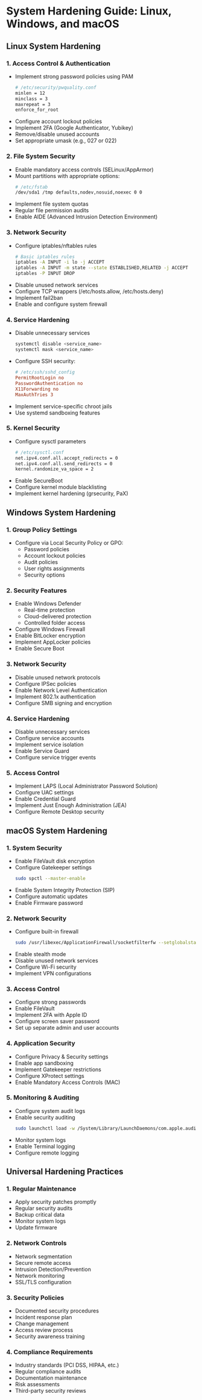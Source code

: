 # System Hardening Guide: Linux, Windows, and macOS

## Linux System Hardening

### 1. Access Control & Authentication
- Implement strong password policies using PAM
  ```bash
  # /etc/security/pwquality.conf
  minlen = 12
  minclass = 3
  maxrepeat = 3
  enforce_for_root
  ```
- Configure account lockout policies
- Implement 2FA (Google Authenticator, Yubikey)
- Remove/disable unused accounts
- Set appropriate umask (e.g., 027 or 022)

### 2. File System Security
- Enable mandatory access controls (SELinux/AppArmor)
- Mount partitions with appropriate options:
  ```bash
  # /etc/fstab
  /dev/sda1 /tmp defaults,nodev,nosuid,noexec 0 0
  ```
- Implement file system quotas
- Regular file permission audits
- Enable AIDE (Advanced Intrusion Detection Environment)

### 3. Network Security
- Configure iptables/nftables rules
  ```bash
  # Basic iptables rules
  iptables -A INPUT -i lo -j ACCEPT
  iptables -A INPUT -m state --state ESTABLISHED,RELATED -j ACCEPT
  iptables -P INPUT DROP
  ```
- Disable unused network services
- Configure TCP wrappers (/etc/hosts.allow, /etc/hosts.deny)
- Implement fail2ban
- Enable and configure system firewall

### 4. Service Hardening
- Disable unnecessary services
  ```bash
  systemctl disable <service_name>
  systemctl mask <service_name>
  ```
- Configure SSH security:
  ```conf
  # /etc/ssh/sshd_config
  PermitRootLogin no
  PasswordAuthentication no
  X11Forwarding no
  MaxAuthTries 3
  ```
- Implement service-specific chroot jails
- Use systemd sandboxing features

### 5. Kernel Security
- Configure sysctl parameters
  ```bash
  # /etc/sysctl.conf
  net.ipv4.conf.all.accept_redirects = 0
  net.ipv4.conf.all.send_redirects = 0
  kernel.randomize_va_space = 2
  ```
- Enable SecureBoot
- Configure kernel module blacklisting
- Implement kernel hardening (grsecurity, PaX)

## Windows System Hardening

### 1. Group Policy Settings
- Configure via Local Security Policy or GPO:
  - Password policies
  - Account lockout policies
  - Audit policies
  - User rights assignments
  - Security options

### 2. Security Features
- Enable Windows Defender
  - Real-time protection
  - Cloud-delivered protection
  - Controlled folder access
- Configure Windows Firewall
- Enable BitLocker encryption
- Implement AppLocker policies
- Enable Secure Boot

### 3. Network Security
- Disable unused network protocols
- Configure IPSec policies
- Enable Network Level Authentication
- Implement 802.1x authentication
- Configure SMB signing and encryption

### 4. Service Hardening
- Disable unnecessary services
- Configure service accounts
- Implement service isolation
- Enable Service Guard
- Configure service trigger events

### 5. Access Control
- Implement LAPS (Local Administrator Password Solution)
- Configure UAC settings
- Enable Credential Guard
- Implement Just Enough Administration (JEA)
- Configure Remote Desktop security

## macOS System Hardening

### 1. System Security
- Enable FileVault disk encryption
- Configure Gatekeeper settings
  ```bash
  sudo spctl --master-enable
  ```
- Enable System Integrity Protection (SIP)
- Configure automatic updates
- Enable Firmware password

### 2. Network Security
- Configure built-in firewall
  ```bash
  sudo /usr/libexec/ApplicationFirewall/socketfilterfw --setglobalstate on
  ```
- Enable stealth mode
- Disable unused network services
- Configure Wi-Fi security
- Implement VPN configurations

### 3. Access Control
- Configure strong passwords
- Enable FileVault
- Implement 2FA with Apple ID
- Configure screen saver password
- Set up separate admin and user accounts

### 4. Application Security
- Configure Privacy & Security settings
- Enable app sandboxing
- Implement Gatekeeper restrictions
- Configure XProtect settings
- Enable Mandatory Access Controls (MAC)

### 5. Monitoring & Auditing
- Configure system audit logs
- Enable security auditing
  ```bash
  sudo launchctl load -w /System/Library/LaunchDaemons/com.apple.auditd.plist
  ```
- Monitor system logs
- Enable Terminal logging
- Configure remote logging

## Universal Hardening Practices

### 1. Regular Maintenance
- Apply security patches promptly
- Regular security audits
- Backup critical data
- Monitor system logs
- Update firmware

### 2. Network Controls
- Network segmentation
- Secure remote access
- Intrusion Detection/Prevention
- Network monitoring
- SSL/TLS configuration

### 3. Security Policies
- Documented security procedures
- Incident response plan
- Change management
- Access review process
- Security awareness training

### 4. Compliance Requirements
- Industry standards (PCI DSS, HIPAA, etc.)
- Regular compliance audits
- Documentation maintenance
- Risk assessments
- Third-party security reviews
